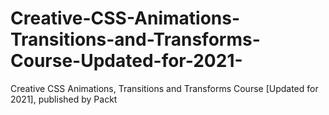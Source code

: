 


# Creative-CSS-Animations-Transitions-and-Transforms-Course-Updated-for-2021-
Creative CSS Animations, Transitions and Transforms Course [Updated for 2021], published by Packt
